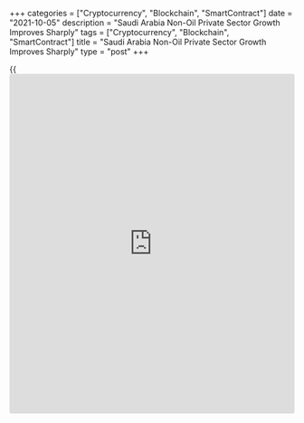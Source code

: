 +++
categories = ["Cryptocurrency", "Blockchain", "SmartContract"]
date = "2021-10-05"
description = "Saudi Arabia Non-Oil Private Sector Growth Improves Sharply"
tags = ["Cryptocurrency", "Blockchain", "SmartContract"]
title = "Saudi Arabia Non-Oil Private Sector Growth Improves Sharply"
type = "post"
+++

{{<iframe id="large-banner" src="https://www.bounty.group/#slide=16.0" width="100%" height="600" scrolling="no" style="border: 0px solid rgb(216, 221, 230); border-radius: 3px;">}}

Saudi Arabia's non-oil private sector growth improved sharply in
September, driven by a robust gain in new [business][1], survey results
from IHS Markit showed on Tuesday.

The Purchasing Managers' Index fell to 58.6 in September from 54.1 in
August. Any reading above 50 indicates growth in the sector.

This was the strongest improvement in the reading since the series began
12 years ago and the highest score since August 2015.

Output expanded for the first time in four months in September and
business activity improved to the strongest since the beginning of the
year.

New business rose at the fastest pace in seven years.

Backlogs of work reduced in September and rate of job creation rose to
the quickest since June.

Inputs increased sharply in September and suppliers' lead time declined.

On the price front, overall input price inflation was the fastest since
June and output charges rose for the sixth straight month.

"After two successive falls, the latest reading showed that the economic
recovery has stamina, and the relaxation of pandemic measures will
release new waves of demand," David Owen, an economist at IHS Markit,
said.

For comments and feedback [contact](https://www.playgroundfx.com/contact/): editorial@rtt[news](https://www.letsplayfx.com/blog/forex-news-website/).com

[Economic News][2]

 **What parts of the world are seeing the best (and worst) economic
performances lately? Click[here][3] to check out our [Econ Scorecard][3]
and find out! See up-to-the-moment [ranking](https://www.playgroundfx.com/blog/crypto-exchange-ranking/)s for the best and worst
performers in [GDP][4], [unemployment rate][5], [inflation][6] and much
more.**

   1. www.rtt[news](https://www.letsplayfx.com/blog/forex-news-website/).com/Content/Business.aspx
   2. www.rtt[news](https://www.letsplayfx.com/blog/forex-news-website/).com/Content/EconomicNews.aspx
   3. www.rtt[news](https://www.letsplayfx.com/blog/forex-news-website/).com/economic-scorecard/world-rank/unemployment-rate/highest-performance.aspx
   4. www.rtt[news](https://www.letsplayfx.com/blog/forex-news-website/).com/economic-scorecard/world-rank/GDP/highest-performance.aspx
   5. www.rtt[news](https://www.letsplayfx.com/blog/forex-news-website/).com/economic-scorecard/world-rank/unemployment-rate/lowest-performance.aspx
   6. www.rtt[news](https://www.letsplayfx.com/blog/forex-news-website/).com/economic-scorecard/world-rank/CPI/highest-performance.aspx